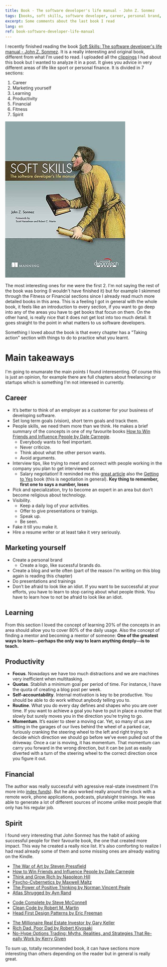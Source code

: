 ```yaml
---
title: Book - The software developer's life manual - John Z. Sonmez
tags: [books, soft skills, software developer, career, personal brand, blog]
excerpt: Some comments about the last book I read
lang: en
ref: book-software-developer-life-manual
---
```


I recently finished reading the book [Soft Skills: The software developer's life manual - John Z. Sonmez](https://www.amazon.es/Soft-Skills-software-developers-manual/dp/1617292397). It is a really interesting and original book, different from what I'm used to read. I uploaded all the [clippings](https://juan.pallares.me/books/soft-skills-the-software-developer-s-life-manual/) I had about this book but I wanted to analyze it in a post. It gives you advice in very different areas of life like sport or personal finance. It is divided in 7 sections:

1. Career
1. Marketing yourself
1. Learning
1. Productivity
1. Financial
1. Fitness
1. Spirit

![Soft Skills: The software developer's life manual](/images/softskillsbook.jpg)

The most interesting ones for me were the first 2. I'm not saying the rest of the book was boring (I wouldn't have finished it) but for example I skimmed through the Fitness or Financial sections since I already read much more detailed books in this area. This is a feeling I got in general with the whole book, it feels like an introduction to every section, if you want to go deep into any of the areas you have to get books that focun on them. On the other hand, is really nice that it does not get lost into too much detail. It goes straight to the point in what matters to us software developers.

Something I loved about the book is that every chapter has a "Taking action" section with things to do to practice what you learnt.

# Main takeaways

I'm going to enumarate the main points I found interesenting. Of course this is just an opinion, for example there are full chapters about freelancing or startups which is something I'm not interesed in currently.

## Career

- It’s better to think of an employer as a customer for your business of developing software.
- Set long term goals (vision), short term goals and track them.
- People skills, we need them more than we think. He makes a brief summary of the concepts in one of my favourite books [How to Win Friends and Influence People by Dale Carnegie](https://www.amazon.es/How-Win-Friends-Influence-People/dp/0091906350).
  - Everybody wants to feel important.
  - Never criticize.
  - Think about what the other person wants.
  - Avoid arguments.
- Interview tips, like trying to meet and connect with people working in the company you plan to get interviewed at.
  - Salary negotiation! It reminded me this [great article](https://www.kalzumeus.com/2012/01/23/salary-negotiation/) also the [Getting to Yes](https://www.amazon.es/Getting-Yes-Negotiating-Agreement-Without/dp/0140157352) book (this is negotiation in general). **Key thing to remember, first one to says a number, loses**
- Pick and specialization, try to become an expert in an area but don't become religious about technology.
- Visibility.
  - Keep a daily log of your activities.
  - Offer to give presentations or trainigs.
  - Speak up.
  - Be seen.
- Fake it till you make it.
- Hire a resume writer or at least take it very seriously.

## Marketing yourself

- Create a personal brand
  - Create a logo, like sucessful brands do.
- Create a blog and write often (part of the reason I'm writing on this blog again is reading this chapter)
- Do presentations and trainings
- Don’t be afraid to look like an idiot. If you want to be successful at your efforts, you have to learn to stop caring about what people think. You have to learn how to not be afraid to look like an idiot.

## Learning

From this section I loved the concept of learning 20% of the concepts in an area should allow you to cover 80% of the daily usage. Also the concept of finding a mentor and becoming a mentor of someone: **One of the greatest ways to learn—perhaps the only way to learn anything deeply—is to teach.**

## Productivity

- **Focus**. Nowadays we have too much distractions and we are machines very inefficient when multitasking.
- **Quotas**. Stablish a minimum goal per period of time. For instance, I have the quota of creating a blog post per week.
- **Self-accountability**. Internal motivation is key to be productive. You should be able to do work without anybody telling you to.
- **Routine**. What you do every day defines and shapes who you are over time. If you want to achieve a goal you have to put in place a routine that slowly but surely moves you in the direction you’re trying to go.
- **Momentum**. It’s easier to steer a moving car. Yet, so many of us are sitting in the garages of our lives behind the wheel of a parked car, furiously cranking the steering wheel to the left and right trying to decide which direction we should go before we’ve even pulled out of the driveway. Once a car is moving, it has momentum. That momentum can carry you forward in the wrong direction, but it can be just as easily diverted with a turn of the steering wheel to the correct direction once you figure it out.

## Financial

The author was really successful with agressive real-state investment (I'm more into [index funds](https://juan.pallares.me/why-i-became-a-bogglehead/)). But he also worked really around the clock with a remote work, phone applications, podcasts, pluralsight trainings. He was able to generate a lot of different sources of income unlike most people that only has his regular job.

## Spirit

I found very interesting that John Sonmez has the habit of asking successful people for their favourite book, the one that created more impact. This way he created a really nice list. It's also comforting to realize I had read already some of them and some missing ones are already waiting on the Kindle.

- [The War of Art by Steven Pressfield](https://www.amazon.es/War-Art-Through-Creative-Battles/dp/1936891026)
- [How to Win Friends and Influence People by Dale Carnegie](https://www.amazon.es/How-Win-Friends-Influence-People/dp/0091906350)
- [Think and Grow Rich by Napoleon Hill](https://www.amazon.es/Think-Grow-Rich-Napoleon-Hill/dp/0449214923)
- [Psycho-Cybernetics by Maxwell Maltz](https://www.amazon.es/Psycho-Cybernetics-Maxwell-Maltz/dp/0399176136)
- [The Power of Positive Thinking by Norman Vincent Peale](https://www.amazon.es/Power-Positive-Thinking-English-ebook/dp/B07K2KMHYJ/ref=sr_1_1?__mk_es_ES=%C3%85M%C3%85%C5%BD%C3%95%C3%91&dchild=1&keywords=The+Power+of+Positive+Thinking&qid=1592312108&sr=8-1)
- [Atlas Shrugged by Ayn Rand](https://www.amazon.es/Ayn-Rand-Set-Fountainhead-Shrugged/dp/0451947673/ref=sr_1_1?__mk_es_ES=%C3%85M%C3%85%C5%BD%C3%95%C3%91&dchild=1&keywords=Atlas+Shrugged&qid=1592312128&sr=8-1)

* [Code Complete by Steve McConnell](https://www.amazon.es/Code-Complete-Practical-Costruction-Professional/dp/0735619670/ref=sr_1_1?__mk_es_ES=%C3%85M%C3%85%C5%BD%C3%95%C3%91&dchild=1&keywords=Code+Complete&qid=1592312147&sr=8-1)
* [Clean Code by Robert M. Martin](https://www.amazon.es/Clean-Code-Handbook-Software-Craftsmanship/dp/0132350882/ref=sr_1_2?__mk_es_ES=%C3%85M%C3%85%C5%BD%C3%95%C3%91&dchild=1&keywords=Code+Complete&qid=1592312159&sr=8-2)
* [Head First Design Patterns by Eric Freeman](https://www.amazon.es/First-Design-Patterns-Brain-Friendly/dp/0596007124/ref=sr_1_1?__mk_es_ES=%C3%85M%C3%85%C5%BD%C3%95%C3%91&dchild=1&keywords=Head+First+Design+Patterns&qid=1592312172&sr=8-1)

- [The Millionaire Real Estate Investor by Gary Keller](https://www.amazon.es/Millionaire-Real-Estate-Investor/dp/0071446370/ref=sr_1_1?__mk_es_ES=%C3%85M%C3%85%C5%BD%C3%95%C3%91&dchild=1&keywords=The+Millionaire+Real+Estate+Investor&qid=1592312186&sr=8-1)
- [Rich Dad, Poor Dad by Robert Kiyosaki](https://www.amazon.es/Rich-Dad-Poor-Robert-Kiyosaki/dp/1612680194/ref=sr_1_1?__mk_es_ES=%C3%85M%C3%85%C5%BD%C3%95%C3%91&dchild=1&keywords=Rich+Dad%2C+Poor+Dad&qid=1592312208&sr=8-1)
- [No-Hype Options Trading: Myths, Realities, and Strategies That Re- eally Work by Kerry Given](https://www.amazon.es/No-Hype-Options-Trading-Realities-Strategies-ebook/dp/B004HFRFO8/ref=sr_1_fkmr0_1?__mk_es_ES=%C3%85M%C3%85%C5%BD%C3%95%C3%91&dchild=1&keywords=No-Hype+Options+Trading%3A+Myths%2C+Realities%2C+and+Strategies+That+Re-+eally+Work&qid=1592312223&sr=8-1-fkmr0)

To sum up, totally recommended book, it can have sections more interesting than others depending on the reader but in general is really great.
